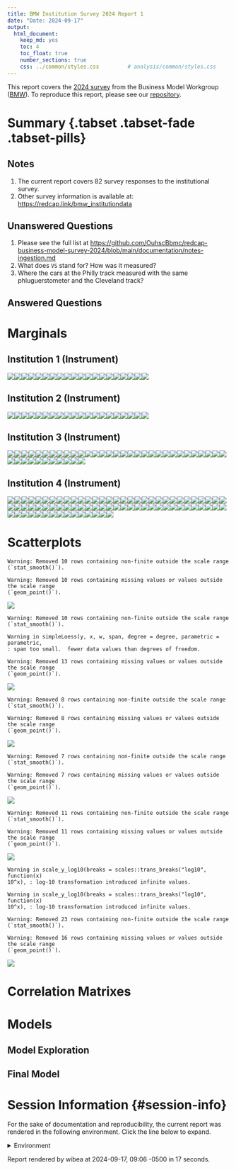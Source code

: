 ```yaml
---
title: BMW Institution Survey 2024 Report 1
date: "Date: 2024-09-17"
output:
  html_document:
    keep_md: yes
    toc: 4
    toc_float: true
    number_sections: true
    css: ../common/styles.css         # analysis/common/styles.css
---
```


This report covers the [2024 survey](https://redcap.vumc.org/community/post.php?id=232648)
from the Business Model Workgroup ([BMW](https://redcap.vumc.org/community/index.php?topic=200834)).
To reproduce this report, please see our
[repository](https://github.com/OuhscBbmc/redcap-business-model-survey-2024).


<!--  Set the working directory to the repository's base directory; this assumes the report is nested inside of two directories.-->


<!-- Set the report-wide options, and point to the external code file. -->


<!-- Load 'sourced' R files.  Suppress the output when loading sources. -->


<!-- Load packages, or at least verify they're available on the local machine.  Suppress the output when loading packages. -->


<!-- Load any global functions and variables declared in the R file.  Suppress the output. -->


<!-- Declare any global functions specific to a Rmd output.  Suppress the output. -->


<!-- Load the datasets.   -->


<!-- Tweak the datasets.   -->


Summary {.tabset .tabset-fade .tabset-pills}
===========================================================================

Notes
---------------------------------------------------------------------------

1.  The current report covers 82 survey responses to the institutional survey.
1.  Other survey information is available at:
<https://redcap.link/bmw_institutiondata>

Unanswered Questions
---------------------------------------------------------------------------

1. Please see the full list at <https://github.com/OuhscBbmc/redcap-business-model-survey-2024/blob/main/documentation/notes-ingestion.md>
1. What does `VS` stand for?  How was it measured?
1. Where the cars at the Philly track measured with the same phluguerstometer and the Cleveland track?


Answered Questions
---------------------------------------------------------------------------


Marginals
===========================================================================

Institution 1 (Instrument)
---------------------------------------------------------------------------

![](figure-png/marginals-inst1-1.png)<!-- -->![](figure-png/marginals-inst1-2.png)<!-- -->![](figure-png/marginals-inst1-3.png)<!-- -->![](figure-png/marginals-inst1-4.png)<!-- -->![](figure-png/marginals-inst1-5.png)<!-- -->![](figure-png/marginals-inst1-6.png)<!-- -->![](figure-png/marginals-inst1-7.png)<!-- -->![](figure-png/marginals-inst1-8.png)<!-- -->![](figure-png/marginals-inst1-9.png)<!-- -->![](figure-png/marginals-inst1-10.png)<!-- -->![](figure-png/marginals-inst1-11.png)<!-- -->![](figure-png/marginals-inst1-12.png)<!-- -->![](figure-png/marginals-inst1-13.png)<!-- -->![](figure-png/marginals-inst1-14.png)<!-- -->![](figure-png/marginals-inst1-15.png)<!-- -->![](figure-png/marginals-inst1-16.png)<!-- -->![](figure-png/marginals-inst1-17.png)<!-- -->![](figure-png/marginals-inst1-18.png)<!-- -->![](figure-png/marginals-inst1-19.png)<!-- -->![](figure-png/marginals-inst1-20.png)<!-- -->

Institution 2 (Instrument)
---------------------------------------------------------------------------

![](figure-png/marginals-inst2-1.png)<!-- -->![](figure-png/marginals-inst2-2.png)<!-- -->![](figure-png/marginals-inst2-3.png)<!-- -->![](figure-png/marginals-inst2-4.png)<!-- -->![](figure-png/marginals-inst2-5.png)<!-- -->![](figure-png/marginals-inst2-6.png)<!-- -->![](figure-png/marginals-inst2-7.png)<!-- -->![](figure-png/marginals-inst2-8.png)<!-- -->![](figure-png/marginals-inst2-9.png)<!-- -->![](figure-png/marginals-inst2-10.png)<!-- -->![](figure-png/marginals-inst2-11.png)<!-- -->![](figure-png/marginals-inst2-12.png)<!-- -->![](figure-png/marginals-inst2-13.png)<!-- -->![](figure-png/marginals-inst2-14.png)<!-- -->![](figure-png/marginals-inst2-15.png)<!-- -->![](figure-png/marginals-inst2-16.png)<!-- -->![](figure-png/marginals-inst2-17.png)<!-- -->![](figure-png/marginals-inst2-18.png)<!-- -->![](figure-png/marginals-inst2-19.png)<!-- -->![](figure-png/marginals-inst2-20.png)<!-- -->

Institution 3 (Instrument)
---------------------------------------------------------------------------

![](figure-png/marginals-inst3-1.png)<!-- -->![](figure-png/marginals-inst3-2.png)<!-- -->![](figure-png/marginals-inst3-3.png)<!-- -->![](figure-png/marginals-inst3-4.png)<!-- -->![](figure-png/marginals-inst3-5.png)<!-- -->![](figure-png/marginals-inst3-6.png)<!-- -->![](figure-png/marginals-inst3-7.png)<!-- -->![](figure-png/marginals-inst3-8.png)<!-- -->![](figure-png/marginals-inst3-9.png)<!-- -->![](figure-png/marginals-inst3-10.png)<!-- -->![](figure-png/marginals-inst3-11.png)<!-- -->![](figure-png/marginals-inst3-12.png)<!-- -->![](figure-png/marginals-inst3-13.png)<!-- -->![](figure-png/marginals-inst3-14.png)<!-- -->![](figure-png/marginals-inst3-15.png)<!-- -->![](figure-png/marginals-inst3-16.png)<!-- -->![](figure-png/marginals-inst3-17.png)<!-- -->![](figure-png/marginals-inst3-18.png)<!-- -->![](figure-png/marginals-inst3-19.png)<!-- -->![](figure-png/marginals-inst3-20.png)<!-- -->![](figure-png/marginals-inst3-21.png)<!-- -->![](figure-png/marginals-inst3-22.png)<!-- -->![](figure-png/marginals-inst3-23.png)<!-- -->![](figure-png/marginals-inst3-24.png)<!-- -->![](figure-png/marginals-inst3-25.png)<!-- -->![](figure-png/marginals-inst3-26.png)<!-- -->![](figure-png/marginals-inst3-27.png)<!-- -->![](figure-png/marginals-inst3-28.png)<!-- -->![](figure-png/marginals-inst3-29.png)<!-- -->![](figure-png/marginals-inst3-30.png)<!-- -->![](figure-png/marginals-inst3-31.png)<!-- -->![](figure-png/marginals-inst3-32.png)<!-- -->![](figure-png/marginals-inst3-33.png)<!-- -->![](figure-png/marginals-inst3-34.png)<!-- -->![](figure-png/marginals-inst3-35.png)<!-- -->![](figure-png/marginals-inst3-36.png)<!-- -->![](figure-png/marginals-inst3-37.png)<!-- -->![](figure-png/marginals-inst3-38.png)<!-- -->![](figure-png/marginals-inst3-39.png)<!-- -->![](figure-png/marginals-inst3-40.png)<!-- -->![](figure-png/marginals-inst3-41.png)<!-- -->![](figure-png/marginals-inst3-42.png)<!-- -->

Institution 4 (Instrument)
---------------------------------------------------------------------------

![](figure-png/marginals-inst4-1.png)<!-- -->![](figure-png/marginals-inst4-2.png)<!-- -->![](figure-png/marginals-inst4-3.png)<!-- -->![](figure-png/marginals-inst4-4.png)<!-- -->![](figure-png/marginals-inst4-5.png)<!-- -->![](figure-png/marginals-inst4-6.png)<!-- -->![](figure-png/marginals-inst4-7.png)<!-- -->![](figure-png/marginals-inst4-8.png)<!-- -->![](figure-png/marginals-inst4-9.png)<!-- -->![](figure-png/marginals-inst4-10.png)<!-- -->![](figure-png/marginals-inst4-11.png)<!-- -->![](figure-png/marginals-inst4-12.png)<!-- -->![](figure-png/marginals-inst4-13.png)<!-- -->![](figure-png/marginals-inst4-14.png)<!-- -->![](figure-png/marginals-inst4-15.png)<!-- -->![](figure-png/marginals-inst4-16.png)<!-- -->![](figure-png/marginals-inst4-17.png)<!-- -->![](figure-png/marginals-inst4-18.png)<!-- -->![](figure-png/marginals-inst4-19.png)<!-- -->![](figure-png/marginals-inst4-20.png)<!-- -->![](figure-png/marginals-inst4-21.png)<!-- -->![](figure-png/marginals-inst4-22.png)<!-- -->![](figure-png/marginals-inst4-23.png)<!-- -->![](figure-png/marginals-inst4-24.png)<!-- -->![](figure-png/marginals-inst4-25.png)<!-- -->![](figure-png/marginals-inst4-26.png)<!-- -->![](figure-png/marginals-inst4-27.png)<!-- -->![](figure-png/marginals-inst4-28.png)<!-- -->![](figure-png/marginals-inst4-29.png)<!-- -->![](figure-png/marginals-inst4-30.png)<!-- -->![](figure-png/marginals-inst4-31.png)<!-- -->![](figure-png/marginals-inst4-32.png)<!-- -->![](figure-png/marginals-inst4-33.png)<!-- -->![](figure-png/marginals-inst4-34.png)<!-- -->![](figure-png/marginals-inst4-35.png)<!-- -->![](figure-png/marginals-inst4-36.png)<!-- -->![](figure-png/marginals-inst4-37.png)<!-- -->![](figure-png/marginals-inst4-38.png)<!-- -->![](figure-png/marginals-inst4-39.png)<!-- -->![](figure-png/marginals-inst4-40.png)<!-- -->![](figure-png/marginals-inst4-41.png)<!-- -->![](figure-png/marginals-inst4-42.png)<!-- -->![](figure-png/marginals-inst4-43.png)<!-- -->![](figure-png/marginals-inst4-44.png)<!-- -->![](figure-png/marginals-inst4-45.png)<!-- -->![](figure-png/marginals-inst4-46.png)<!-- -->![](figure-png/marginals-inst4-47.png)<!-- -->![](figure-png/marginals-inst4-48.png)<!-- -->![](figure-png/marginals-inst4-49.png)<!-- -->![](figure-png/marginals-inst4-50.png)<!-- -->![](figure-png/marginals-inst4-51.png)<!-- -->![](figure-png/marginals-inst4-52.png)<!-- -->![](figure-png/marginals-inst4-53.png)<!-- -->![](figure-png/marginals-inst4-54.png)<!-- -->![](figure-png/marginals-inst4-55.png)<!-- -->![](figure-png/marginals-inst4-56.png)<!-- -->![](figure-png/marginals-inst4-57.png)<!-- -->![](figure-png/marginals-inst4-58.png)<!-- -->![](figure-png/marginals-inst4-59.png)<!-- -->![](figure-png/marginals-inst4-60.png)<!-- -->![](figure-png/marginals-inst4-61.png)<!-- -->![](figure-png/marginals-inst4-62.png)<!-- -->![](figure-png/marginals-inst4-63.png)<!-- -->![](figure-png/marginals-inst4-64.png)<!-- -->![](figure-png/marginals-inst4-65.png)<!-- -->![](figure-png/marginals-inst4-66.png)<!-- -->![](figure-png/marginals-inst4-67.png)<!-- -->![](figure-png/marginals-inst4-68.png)<!-- -->![](figure-png/marginals-inst4-69.png)<!-- -->![](figure-png/marginals-inst4-70.png)<!-- -->![](figure-png/marginals-inst4-71.png)<!-- -->![](figure-png/marginals-inst4-72.png)<!-- -->![](figure-png/marginals-inst4-73.png)<!-- -->![](figure-png/marginals-inst4-74.png)<!-- -->![](figure-png/marginals-inst4-75.png)<!-- -->![](figure-png/marginals-inst4-76.png)<!-- -->![](figure-png/marginals-inst4-77.png)<!-- -->


Scatterplots
===========================================================================


```
Warning: Removed 10 rows containing non-finite outside the scale range
(`stat_smooth()`).
```

```
Warning: Removed 10 rows containing missing values or values outside the scale range
(`geom_point()`).
```

![](figure-png/scatterplots-1.png)<!-- -->

```
Warning: Removed 10 rows containing non-finite outside the scale range
(`stat_smooth()`).
```

```
Warning in simpleLoess(y, x, w, span, degree = degree, parametric = parametric,
: span too small.  fewer data values than degrees of freedom.
```

```
Warning: Removed 13 rows containing missing values or values outside the scale range
(`geom_point()`).
```

![](figure-png/scatterplots-2.png)<!-- -->

```
Warning: Removed 8 rows containing non-finite outside the scale range
(`stat_smooth()`).
```

```
Warning: Removed 8 rows containing missing values or values outside the scale range
(`geom_point()`).
```

![](figure-png/scatterplots-3.png)<!-- -->

```
Warning: Removed 7 rows containing non-finite outside the scale range
(`stat_smooth()`).
```

```
Warning: Removed 7 rows containing missing values or values outside the scale range
(`geom_point()`).
```

![](figure-png/scatterplots-4.png)<!-- -->

```
Warning: Removed 11 rows containing non-finite outside the scale range
(`stat_smooth()`).
```

```
Warning: Removed 11 rows containing missing values or values outside the scale range
(`geom_point()`).
```

![](figure-png/scatterplots-5.png)<!-- -->

```
Warning in scale_y_log10(breaks = scales::trans_breaks("log10", function(x)
10^x), : log-10 transformation introduced infinite values.
```

```
Warning in scale_y_log10(breaks = scales::trans_breaks("log10", function(x)
10^x), : log-10 transformation introduced infinite values.
```

```
Warning: Removed 23 rows containing non-finite outside the scale range
(`stat_smooth()`).
```

```
Warning: Removed 16 rows containing missing values or values outside the scale range
(`geom_point()`).
```

![](figure-png/scatterplots-6.png)<!-- -->


Correlation Matrixes
===========================================================================




Models
===========================================================================

Model Exploration
---------------------------------------------------------------------------



Final Model
---------------------------------------------------------------------------





Session Information {#session-info}
===========================================================================

For the sake of documentation and reproducibility, the current report was rendered in the following environment.  Click the line below to expand.

<details>
  <summary>Environment <span class="glyphicon glyphicon-plus-sign"></span></summary>

```
─ Session info ───────────────────────────────────────────────────────────────
 setting  value
 version  R version 4.4.1 Patched (2024-07-03 r86870 ucrt)
 os       Windows 11 x64 (build 22631)
 system   x86_64, mingw32
 ui       RTerm
 language (EN)
 collate  English_United States.utf8
 ctype    English_United States.utf8
 tz       America/Chicago
 date     2024-09-17
 pandoc   3.1.11 @ C:/Program Files/RStudio/resources/app/bin/quarto/bin/tools/ (via rmarkdown)

─ Packages ───────────────────────────────────────────────────────────────────
 ! package         * version  date (UTC) lib source
   arrow             17.0.0.1 2024-08-21 [1] CRAN (R 4.4.1)
   assertthat        0.2.1    2019-03-21 [1] CRAN (R 4.4.0)
   base            * 4.4.1    2024-07-03 [?] local
   bit               4.0.5    2022-11-15 [1] CRAN (R 4.4.0)
   bit64             4.0.5    2020-08-30 [1] CRAN (R 4.4.0)
   bslib             0.8.0    2024-07-29 [1] CRAN (R 4.4.1)
   cachem            1.1.0    2024-05-16 [1] CRAN (R 4.4.0)
   cli               3.6.3    2024-06-21 [1] CRAN (R 4.4.1)
   colorspace        2.1-1    2024-07-26 [1] CRAN (R 4.4.1)
 P compiler          4.4.1    2024-07-03 [3] local
   config            0.3.2    2023-08-30 [1] CRAN (R 4.4.0)
 P datasets        * 4.4.1    2024-07-03 [3] local
   digest            0.6.37   2024-08-19 [1] CRAN (R 4.4.1)
   dplyr             1.1.4    2023-11-17 [1] CRAN (R 4.4.0)
   evaluate          0.24.0   2024-06-10 [1] CRAN (R 4.4.0)
   fansi             1.0.6    2023-12-08 [1] CRAN (R 4.4.0)
   farver            2.1.2    2024-05-13 [1] CRAN (R 4.4.0)
   fastmap           1.2.0    2024-05-15 [1] CRAN (R 4.4.0)
   forcats           1.0.0    2023-01-29 [1] CRAN (R 4.4.0)
   generics          0.1.3    2022-07-05 [1] CRAN (R 4.4.0)
   ggplot2         * 3.5.1    2024-04-23 [1] CRAN (R 4.4.0)
   glue              1.7.0    2024-01-09 [1] CRAN (R 4.4.0)
 P graphics        * 4.4.1    2024-07-03 [3] local
 P grDevices       * 4.4.1    2024-07-03 [3] local
 P grid              4.4.1    2024-07-03 [3] local
   gtable            0.3.5    2024-04-22 [1] CRAN (R 4.4.0)
   highr             0.11     2024-05-26 [1] CRAN (R 4.4.0)
   htmltools         0.5.8.1  2024-04-04 [1] CRAN (R 4.4.0)
   jquerylib         0.1.4    2021-04-26 [1] CRAN (R 4.4.0)
   jsonlite          1.8.8    2023-12-04 [1] CRAN (R 4.4.0)
   knitr           * 1.48     2024-07-07 [1] CRAN (R 4.4.1)
   labeling          0.4.3    2023-08-29 [1] CRAN (R 4.4.0)
   lattice           0.22-6   2024-03-20 [3] CRAN (R 4.4.1)
   lifecycle         1.0.4    2023-11-07 [1] CRAN (R 4.4.0)
   magrittr          2.0.3    2022-03-30 [1] CRAN (R 4.4.0)
   Matrix            1.7-0    2024-03-22 [1] CRAN (R 4.4.0)
 P methods         * 4.4.1    2024-07-03 [3] local
   mgcv              1.9-1    2023-12-21 [3] CRAN (R 4.4.1)
   munsell           0.5.1    2024-04-01 [1] CRAN (R 4.4.0)
   nlme              3.1-166  2024-08-14 [2] CRAN (R 4.4.1)
   pillar            1.9.0    2023-03-22 [1] CRAN (R 4.4.0)
   pkgconfig         2.0.3    2019-09-22 [1] CRAN (R 4.4.0)
   purrr             1.0.2    2023-08-10 [1] CRAN (R 4.4.0)
   R6                2.5.1    2021-08-19 [1] CRAN (R 4.4.0)
   RColorBrewer      1.1-3    2022-04-03 [1] CRAN (R 4.4.0)
   rlang             1.1.4    2024-06-04 [1] CRAN (R 4.4.0)
   rmarkdown         2.28     2024-08-17 [1] CRAN (R 4.4.1)
   rstudioapi        0.16.0   2024-03-24 [1] CRAN (R 4.4.0)
   sass              0.4.9    2024-03-15 [1] CRAN (R 4.4.0)
   scales            1.3.0    2023-11-28 [1] CRAN (R 4.4.0)
   sessioninfo       1.2.2    2021-12-06 [1] CRAN (R 4.4.0)
 P splines           4.4.1    2024-07-03 [3] local
 P stats           * 4.4.1    2024-07-03 [3] local
   TabularManifest   0.2.1    2023-05-25 [1] Github (Melinae/TabularManifest@c50ae48)
   tibble            3.2.1    2023-03-20 [1] CRAN (R 4.4.0)
   tidyselect        1.2.1    2024-03-11 [1] CRAN (R 4.4.0)
 P tools             4.4.1    2024-07-03 [3] local
   tzdb              0.4.0    2023-05-12 [1] CRAN (R 4.4.0)
   utf8              1.2.4    2023-10-22 [1] CRAN (R 4.4.0)
 P utils           * 4.4.1    2024-07-03 [3] local
   vctrs             0.6.5    2023-12-01 [1] CRAN (R 4.4.0)
   withr             3.0.1    2024-07-31 [1] CRAN (R 4.4.1)
   xfun              0.47     2024-08-17 [1] CRAN (R 4.4.1)
   yaml              2.3.10   2024-07-26 [1] CRAN (R 4.4.1)

 [1] D:/projects/r-libraries
 [2] C:/Users/wibea/AppData/Local/R/win-library/4.4
 [3] C:/Program Files/R/R-4.4.1patched/library

 P ── Loaded and on-disk path mismatch.

──────────────────────────────────────────────────────────────────────────────
```
</details>



Report rendered by wibea at 2024-09-17, 09:06 -0500 in 17 seconds.
